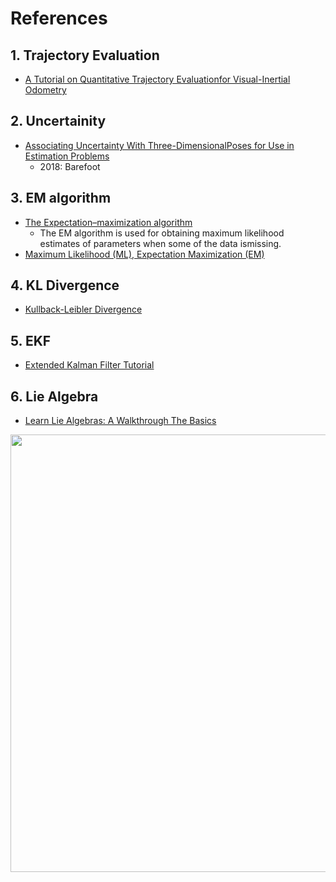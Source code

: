 # References

<!---
Started to write on Sep 2 2021
Zahra
-->
 
## 1. Trajectory Evaluation  
   * [A  Tutorial  on  Quantitative  Trajectory  Evaluationfor  Visual-Inertial  Odometry](https://ieeexplore.ieee.org/stamp/stamp.jsp?tp=&arnumber=8593941)
## 2. Uncertainity
  * [Associating Uncertainty With Three-DimensionalPoses for Use in Estimation Problems](http://ncfrn.mcgill.ca/members/pubs/barfoot_tro14.pdf)
    * 2018: Barefoot
## 3. EM algorithm
  * [The Expectation–maximization algorithm](http://www.columbia.edu/~mh2078/MachineLearningORFE/EM_Algorithm.pdf)
    * The EM algorithm is used for obtaining maximum likelihood estimates of parameters when some of the data ismissing.  
  * [Maximum Likelihood (ML), Expectation Maximization (EM)](https://people.eecs.berkeley.edu/~pabbeel/cs287-fa13/slides/Likelihood_EM_HMM_Kalman.pdf) 
## 4. KL Divergence
  * [Kullback-Leibler Divergence](http://hanj.cs.illinois.edu/cs412/bk3/KL-divergence.pdf)
## 5. EKF
  * [Extended Kalman Filter Tutorial](https://www.cse.sc.edu/~terejanu/files/tutorialEKF.pdf)
## 6. Lie Algebra
  * [Learn Lie Algebras: A Walkthrough The Basics](https://www.physicsforums.com/insights/lie-algebras-a-walkthrough-the-basics/)

   

<img src="" width="700">
      <br/>
      
